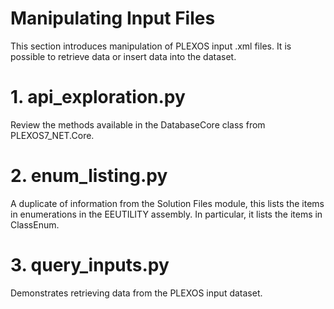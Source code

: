 # Manipulating Input Files

This section introduces manipulation of PLEXOS input .xml files. It
is possible to retrieve data or insert data into the dataset.

# 1. api_exploration.py

Review the methods available in the DatabaseCore class from PLEXOS7_NET.Core.

# 2. enum_listing.py

A duplicate of information from the Solution Files module, this lists the
items in enumerations in the EEUTILITY assembly. In particular,
it lists the items in ClassEnum.

# 3. query_inputs.py

Demonstrates retrieving data from the PLEXOS input dataset.


